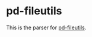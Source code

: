 pd-fileutils
=============

This is the parser for [pd-fileutils](https://github.com/sebpiq/pd-fileutils).
